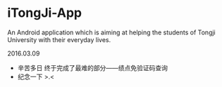# iTongJi-App
An Android application which is aiming at helping the students of Tongji University with their everyday lives.

2016.03.09
- 辛苦多日 终于完成了最难的部分——绩点免验证码查询
- 纪念一下 >.<
